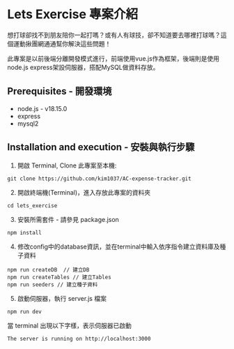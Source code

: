 # Lets Exercise 專案介紹
想打球卻找不到朋友陪你一起打嗎？或有人有球技，卻不知道要去哪裡打球嗎？這個運動揪團網通通幫你解決這些問題！

此專案是以前後端分離開發模式進行，前端使用vue.js作為框架，後端則是使用node.js express架設伺服器，搭配MySQL做資料存放。

## Prerequisites - 開發環境
* node.js - v18.15.0
* express
* mysql2 

## Installation and execution - 安裝與執行步驟
1. 開啟 Terminal, Clone 此專案至本機:
```
git clone https://github.com/kim1037/AC-expense-tracker.git
```

2. 開啟終端機(Terminal)，進入存放此專案的資料夾
```
cd lets_exercise
```

3. 安裝所需套件 - 請參見 package.json
```
npm install
```

4. 修改config中的database資訊，並在terminal中輸入依序指令建立資料庫及種子資料
```
npm run createDB  // 建立DB
npm run createTables // 建立Tables
npm run seeders // 建立種子資料
```

5. 啟動伺服器，執行 server.js 檔案
```
npm run dev
```

當 terminal 出現以下字樣，表示伺服器已啟動
```
The server is running on http://localhost:3000
```
